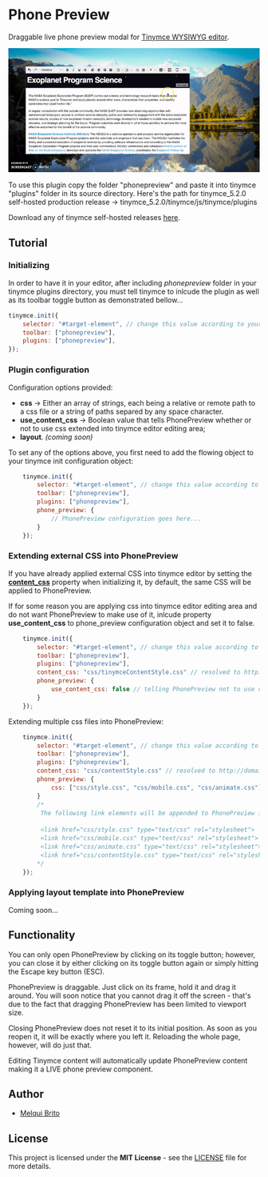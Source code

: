 # Phone Preview
Draggable live phone preview modal for [Tinymce WYSIWYG editor]("https://www.tiny.cloud/").

![demo](phone-preview-demo.gif)

To use this plugin copy the folder "phonepreview" and paste it into tinymce "plugins" folder in its source directory.
Here's the path for tinymce_5.2.0 self-hosted production release -> tinymce_5.2.0/tinymce/js/tinymce/plugins

Download any of tinymce self-hosted releases [here](https://www.tiny.cloud/get-tiny/self-hosted/).

## Tutorial
### Initializing
In order to have it in your editor, after including _phonepreview_ folder in your tinymce plugins directory, you must tell tinymce to inlcude the plugin as well as its toolbar toggle button as demonstrated bellow...
```javascript
tinymce.init({
    selector: "#target-element", // change this value according to your HTML target element selector
    toolbar: ["phonepreview"],
    plugins: ["phonepreview"],
});
```
### Plugin configuration
Configuration options provided:
* **css** -> Either an array of strings, each being a relative or remote path to a css file or a string of paths separed by any space character.
* **use_content_css** -> Boolean value that tells PhonePreview whether or not to use css extended into tinymce editor editing area;
* **layout**. _(coming soon)_

To set any of the options above, you first need to add the flowing object to your tinymce init configuration object:
```javascript
    tinymce.init({
        selector: "#target-element", // change this value according to your HTML target element selector
        toolbar: ["phonepreview"],
        plugins: ["phonepreview"],
        phone_preview: {
            // PhonePreview configuration goes here...
        }
    });
```
    
### Extending external CSS into PhonePreview
If you have already applied external CSS into tinymce editor by setting the [__content_css__](https://www.tiny.cloud/docs/configure/content-appearance/#content_css) property when initializing it, by default, the same CSS will be applied to PhonePreview. 

If for some reason you are applying css into tinymce editor editing area and do not want PhonePreview to make use of it, inlcude property __use_content_css__ to phone_preview configuration object and set it to false.
```javascript
    tinymce.init({
        selector: "#target-element", // change this value according to your HTML target element selector
        toolbar: ["phonepreview"],
        plugins: ["phonepreview"],
        content_css: "css/tinymceContentStyle.css" // resolved to http://domain.mine/css/tinymceContentStyle.css
        phone_preview: {
            use_content_css: false // telling PhonePreview not to use content_css
        }
    });
```
Extending multiple css files into PhonePreview:
```javascript
    tinymce.init({
        selector: "#target-element", // change this value according to your HTML target element selector
        toolbar: ["phonepreview"],
        plugins: ["phonepreview"],
        content_css: "css/contentStyle.css" // resolved to http://domain.mine/css/contentStyle.css
        phone_preview: {
            css: ["css/style.css", "css/mobile.css", "css/animate.css"] // "css/style.css css/mobile.css css/animate.css" also works!
        }
        /*
         The following link elements will be appended to PhonePreview iframe component and in the following order:
         
         <link href="css/style.css" type="text/css" rel="stylesheet">
         <link href="css/mobile.css" type="text/css" rel="stylesheet"> 
         <link href="css/animate.css" type="text/css" rel="stylesheet"> 
         <link href="css/contentStyle.css" type="text/css" rel="stylesheet"> 
        */
    });
```
### Applying layout template into PhonePreview
Coming soon...

## Functionality
You can only open PhonePreview by clicking on its toggle button; however, you can close it by either clicking on its toggle button again or simply hitting the Escape key button (ESC).

PhonePreview is draggable. Just click on its frame, hold it and drag it around. You will soon notice that you cannot drag it off the screen - that's due to the fact that dragging PhonePreview has been limited to viewport size. 

Closing PhonePreview does not reset it to its initial position. As soon as you reopen it, it will be exactly where you left it. Reloading the whole page, however, will do just that.

Editing Tinymce content will automatically update PhonePreview content making it a LIVE phone preview component.

## Author
* [Melqui Brito](https://github.com/melquibrito)

## License
This project is licensed under the __MIT License__ - see the [LICENSE](LICENSE.md) file for more details.
